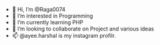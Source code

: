 - 👋 Hi, I’m @Raga0074
- 👀 I’m interested in Programming
- 🌱 I’m currently learning PHP
- 💞️ I’m looking to collaborate on Project and various ideas
- 📫 @ayee.harshal is my instagram profilr.

<!---
Raga0074/Raga0074 is a ✨ special ✨ repository because its `README.md` (this file) appears on your GitHub profile.
You can click the Preview link to take a look at your changes.
--->
